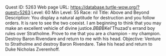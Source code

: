 Quest ID: 5263
Web page URL: https://database.turtle-wow.org/?quest=5263
Level: 60
Min Level: 55
Race: nil
Title: Above and Beyond
Description: You display a natural aptitude for destruction and you follow orders. It is rare to see the two coexist. I am beginning to think that you may make an excellent vehicle of divine justice.$B$B<Zverenhoff clasps his hands together in front of his face.>$B$BKel'Thuzad's errand boy rules over Stratholme. Prove to me that you are a champion - my champion. Destroy Baron Rivendare and return to me with his head. 
Objective: Venture to Stratholme and destroy Baron Rivendare. Take his head and return to Duke Nicholas Zverenhoff.
